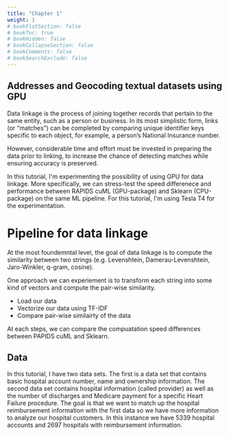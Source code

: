 ```yaml
---
title: "Chapter 1"
weight: 1
# bookFlatSection: false
# bookToc: true
# bookHidden: false
# bookCollapseSection: false
# bookComments: false
# bookSearchExclude: false
---
```


## Addresses and Geocoding textual datasets using GPU 

Data linkage is the process of joining together records that pertain to the same entity, such as a person or business. In its most simplistic form, links (or “matches”) can be completed by comparing unique identifier keys specific to each object, for example, a person’s National Insurance number. 

However, considerable time and effort must be invested in preparing the data prior to linking, to increase the chance of detecting matches while ensuring accuracy is preserved. 

In this tutorial, I'm experimenting the possibility of using GPU for data linkage. More specifically, we can stress-test the speed differenece and performance between RAPIDS cuML (GPU-package) and Sklearn (CPU-package) on the same ML pipeline.  For this tutorial, I'm using Tesla T4 for the experimentation. 

# Pipeline for data linkage 

At the most foundemntal level, the goal of data linkage is to compute the similarity between two strings (e.g. Levenshtein, Damerau-Levenshtein, Jaro-Winkler, q-gram, cosine).

One approach we can experiement is to transform each string into some kind of vectors and compute the pair-wise similarity. 

- Load our data 
- Vectorize our data using TF-IDF 
- Compare pair-wise similairty of the data

At each steps, we can compare the compuatation speed differences between PAPIDS cuML and Sklearn.  


## Data 
In this tutorial, I have two data sets. The first is a data set that contains basic hospital account number, name and ownership information. The second data set contains hospital information (called provider) as well as the number of discharges and Medicare payment for a specific Heart Failure procedure. The goal is that we want to match up the hospital reimbursement information with the first data so we have more information to analyze our hospital customers. In this instance we have 5339 hospital accounts and 2697 hospitals with reimbursement information. 
